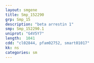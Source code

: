 ```yaml
---
layout: smgene
title: Smp_152290
grp: Smp_15
description: "beta arrestin 1"
smp: Smp_152290.1
uniprot: "G4V5Y7"
length:  1041
cdd: "cl02844, pfam02752, smart01017"
kk: ns
categories: sm
---
```

